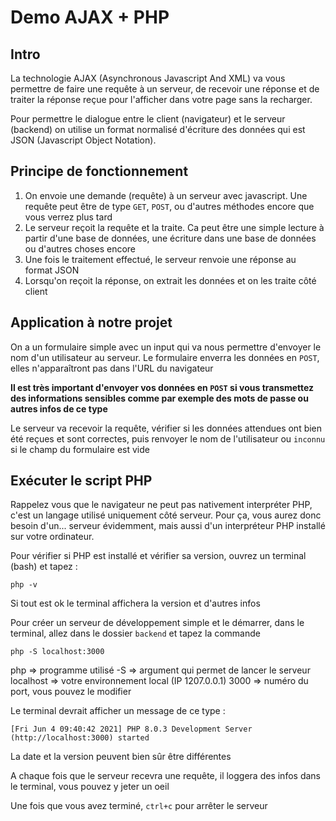 # Demo AJAX + PHP

## Intro

La technologie AJAX (Asynchronous Javascript And XML) va vous permettre de faire une requête à un serveur, de recevoir une réponse et de traiter la réponse reçue pour l'afficher dans votre page sans la recharger.

Pour permettre le dialogue entre le client (navigateur) et le serveur (backend) on utilise un format normalisé d'écriture des données qui est JSON (Javascript Object Notation).

## Principe de fonctionnement

1.  On envoie une demande (requête) à un serveur avec javascript. Une requête peut être de type `GET`, `POST`, ou d'autres méthodes encore que vous verrez plus tard
2.  Le serveur reçoit la requête et la traite. Ca peut être une simple lecture à partir d'une base de données, une écriture dans une base de données ou d'autres choses encore
3.  Une fois le traitement effectué, le serveur renvoie une réponse au format JSON
4.  Lorsqu'on reçoit la réponse, on extrait les données et on les traite côté client

## Application à notre projet

On a un formulaire simple avec un input qui va nous permettre d'envoyer le nom d'un utilisateur au serveur.
Le formulaire enverra les données en `POST`, elles n'apparaîtront pas dans l'URL du navigateur

**Il est très important d'envoyer vos données en `POST` si vous transmettez des informations sensibles comme par exemple des mots de passe ou autres infos de ce type**

Le serveur va recevoir la requête, vérifier si les données attendues ont bien été reçues et sont correctes, puis renvoyer le nom de l'utilisateur ou `inconnu` si le champ du formulaire est vide

## Exécuter le script PHP

Rappelez vous que le navigateur ne peut pas nativement interpréter PHP, c'est un langage utilisé uniquement côté serveur.
Pour ça, vous aurez donc besoin d'un... serveur évidemment, mais aussi d'un interpréteur PHP installé sur votre ordinateur.

Pour vérifier si PHP est installé et vérifier sa version, ouvrez un terminal (bash) et tapez :

`php -v`

Si tout est ok le terminal affichera la version et d'autres infos

Pour créer un serveur de développement simple et le démarrer, dans le terminal, allez dans le dossier `backend` et tapez la commande

`php -S localhost:3000`

php => programme utilisé
-S => argument qui permet de lancer le serveur
localhost => votre environnement local (IP 1207.0.0.1)
3000 => numéro du port, vous pouvez le modifier

Le terminal devrait afficher un message de ce type :

`[Fri Jun 4 09:40:42 2021] PHP 8.0.3 Development Server (http://localhost:3000) started`

La date et la version peuvent bien sûr être différentes

A chaque fois que le serveur recevra une requête, il loggera des infos dans le terminal, vous pouvez y jeter un oeil

Une fois que vous avez terminé, `ctrl+c` pour arrêter le serveur
